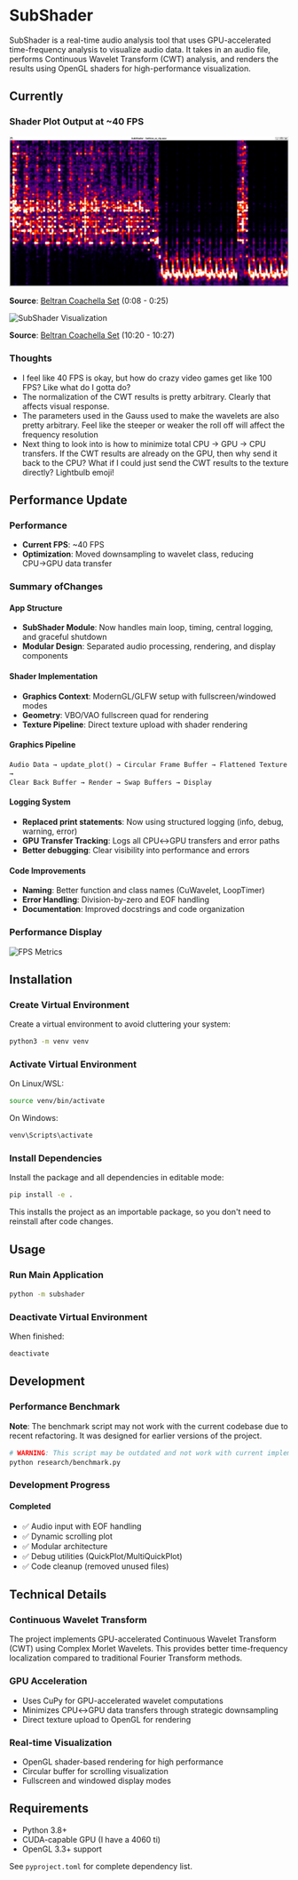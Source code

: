 # SubShader

SubShader is a real-time audio analysis tool that uses GPU-accelerated time-frequency analysis to visualize audio data. It takes in an audio file, performs Continuous Wavelet Transform (CWT) analysis, and renders the results using OpenGL shaders for high-performance visualization.

## Currently

### Shader Plot Output at ~40 FPS
![SubShader Visualization](assets/images/beltran_souncloud_wav_0m_8s_to_0m_25s.png)

**Source**: [Beltran Coachella Set](https://soundcloud.com/listenbeltran/beltran-coachella-yuma-weekend-1-2025) (0:08 - 0:25)

![SubShader Visualization](https://github.com/user-attachments/assets/19f9c2a9-9964-4477-aa27-08e7447f6437)

**Source**: [Beltran Coachella Set](https://soundcloud.com/listenbeltran/beltran-coachella-yuma-weekend-1-2025) (10:20 - 10:27)

### Thoughts
- I feel like 40 FPS is okay, but how do crazy video games get like 100 FPS? Like what do I gotta do?
- The normalization of the CWT results is pretty arbitrary. Clearly that affects visual response.
- The parameters used in the Gauss used to make the wavelets are also pretty arbitrary. Feel like the steeper or weaker the roll off will affect the frequency resolution
- Next thing to look into is how to minimize total CPU -> GPU -> CPU transfers. If the CWT results are already on the GPU, then why send it back to 
the CPU? What if I could just send the CWT results to the texture directly? Lightbulb emoji!

##  Performance Update

### Performance
- **Current FPS**: ~40 FPS
- **Optimization**: Moved downsampling to wavelet class, reducing CPU→GPU data transfer


### Summary ofChanges

#### **App Structure**
- **SubShader Module**: Now handles main loop, timing, central logging, and graceful shutdown
- **Modular Design**: Separated audio processing, rendering, and display components

#### **Shader Implementation** 
- **Graphics Context**: ModernGL/GLFW setup with fullscreen/windowed modes
- **Geometry**: VBO/VAO fullscreen quad for rendering
- **Texture Pipeline**: Direct texture upload with shader rendering

#### **Graphics Pipeline**
```
Audio Data → update_plot() → Circular Frame Buffer → Flattened Texture → 
Clear Back Buffer → Render → Swap Buffers → Display
```

#### **Logging System**
- **Replaced print statements**: Now using structured logging (info, debug, warning, error)
- **GPU Transfer Tracking**: Logs all CPU↔GPU transfers and error paths
- **Better debugging**: Clear visibility into performance and errors

#### **Code Improvements**
- **Naming**: Better function and class names (CuWavelet, LoopTimer)
- **Error Handling**: Division-by-zero and EOF handling
- **Documentation**: Improved docstrings and code organization

### Performance Display
![FPS Metrics](https://github.com/user-attachments/assets/51bf7c04-2cc2-45dd-808f-6ba320e7a0b2)

## Installation

### Create Virtual Environment
Create a virtual environment to avoid cluttering your system:
```bash
python3 -m venv venv
```

### Activate Virtual Environment
On Linux/WSL:
```bash
source venv/bin/activate
```

On Windows:
```bash
venv\Scripts\activate
```

### Install Dependencies
Install the package and all dependencies in editable mode:
```bash
pip install -e .
```

This installs the project as an importable package, so you don't need to reinstall after code changes.

## Usage

### Run Main Application
```bash
python -m subshader
```

### Deactivate Virtual Environment
When finished:
```bash
deactivate
```

## Development

### Performance Benchmark
**Note**: The benchmark script may not work with the current codebase due to recent refactoring. It was designed for earlier versions of the project.

```bash
# WARNING: This script may be outdated and not work with current implementation
python research/benchmark.py
```

### Development Progress

#### **Completed**
- ✅ Audio input with EOF handling
- ✅ Dynamic scrolling plot
- ✅ Modular architecture
- ✅ Debug utilities (QuickPlot/MultiQuickPlot)
- ✅ Code cleanup (removed unused files)

## Technical Details

### Continuous Wavelet Transform
The project implements GPU-accelerated Continuous Wavelet Transform (CWT) using Complex Morlet Wavelets. This provides better time-frequency localization compared to traditional Fourier Transform methods.

### GPU Acceleration
- Uses CuPy for GPU-accelerated wavelet computations
- Minimizes CPU↔GPU data transfers through strategic downsampling
- Direct texture upload to OpenGL for rendering

### Real-time Visualization
- OpenGL shader-based rendering for high performance
- Circular buffer for scrolling visualization
- Fullscreen and windowed display modes

## Requirements

- Python 3.8+
- CUDA-capable GPU (I have a 4060 ti)
- OpenGL 3.3+ support

See `pyproject.toml` for complete dependency list.